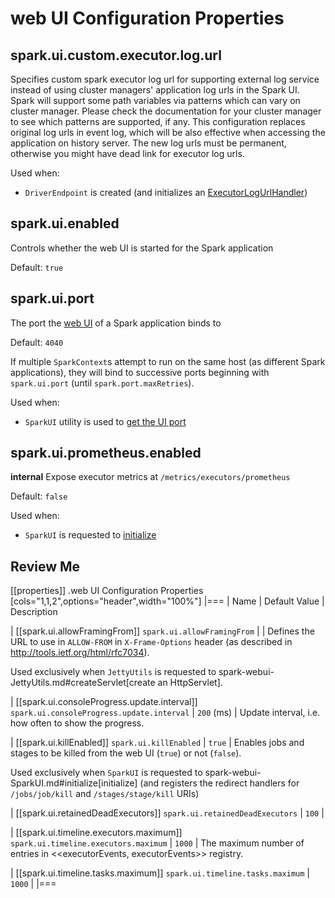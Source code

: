 # web UI Configuration Properties

## <span id="CUSTOM_EXECUTOR_LOG_URL"><span id="spark.ui.custom.executor.log.url"> spark.ui.custom.executor.log.url

Specifies custom spark executor log url for supporting external log service instead of using cluster managers' application log urls in the Spark UI. Spark will support some path variables via patterns which can vary on cluster manager. Please check the documentation for your cluster manager to see which patterns are supported, if any. This configuration replaces original log urls in event log, which will be also effective when accessing the application on history server. The new log urls must be permanent, otherwise you might have dead link for executor log urls.

Used when:

* `DriverEndpoint` is created (and initializes an [ExecutorLogUrlHandler](../scheduler/DriverEndpoint.md#logUrlHandler))

## <span id="spark.ui.enabled"> spark.ui.enabled

Controls whether the web UI is started for the Spark application

Default: `true`

## <span id="spark.ui.port"><span id="UI_PORT"> spark.ui.port

The port the [web UI](index.md) of a Spark application binds to

Default: `4040`

If multiple `SparkContext`s attempt to run on the same host (as different Spark applications), they will bind to successive ports beginning with `spark.ui.port` (until `spark.port.maxRetries`).

Used when:

* `SparkUI` utility is used to [get the UI port](SparkUI.md#getUIPort)

## <span id="spark.ui.prometheus.enabled"><span id="UI_PROMETHEUS_ENABLED"> spark.ui.prometheus.enabled

**internal** Expose executor metrics at `/metrics/executors/prometheus`

Default: `false`

Used when:

* `SparkUI` is requested to [initialize](SparkUI.md#initialize)

## Review Me

[[properties]]
.web UI Configuration Properties
[cols="1,1,2",options="header",width="100%"]
|===
| Name
| Default Value
| Description

| [[spark.ui.allowFramingFrom]] `spark.ui.allowFramingFrom`
|
| Defines the URL to use in `ALLOW-FROM` in `X-Frame-Options` header (as described in http://tools.ietf.org/html/rfc7034).

Used exclusively when `JettyUtils` is requested to spark-webui-JettyUtils.md#createServlet[create an HttpServlet].

| [[spark.ui.consoleProgress.update.interval]] `spark.ui.consoleProgress.update.interval`
| `200` (ms)
| Update interval, i.e. how often to show the progress.

| [[spark.ui.killEnabled]] `spark.ui.killEnabled`
| `true`
| Enables jobs and stages to be killed from the web UI (`true`) or not (`false`).

Used exclusively when `SparkUI` is requested to spark-webui-SparkUI.md#initialize[initialize] (and registers the redirect handlers for `/jobs/job/kill` and `/stages/stage/kill` URIs)

| [[spark.ui.retainedDeadExecutors]] `spark.ui.retainedDeadExecutors`
| `100`
|

| [[spark.ui.timeline.executors.maximum]] `spark.ui.timeline.executors.maximum`
| `1000`
| The maximum number of entries in <<executorEvents, executorEvents>> registry.

| [[spark.ui.timeline.tasks.maximum]] `spark.ui.timeline.tasks.maximum`
| `1000`
|
|===
